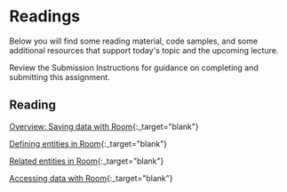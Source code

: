 # Readings

Below you will find some reading material, code samples, and some additional resources that support today's topic and the upcoming lecture.

Review the Submission Instructions for guidance on completing and submitting this assignment.

## Reading

[Overview: Saving data with Room](https://developer.android.com/training/data-storage/room){:_target="blank"}

<!-- Mix it up! Create the questions with pointed answers, fill in the blank, or opinion/open ended -->

[Defining entities in Room](https://developer.android.com/training/data-storage/room/defining-data){:_target="blank"}

<!-- Mix it up! Create the questions with pointed answers, fill in the blank, or opinion/open ended -->

[Related entities in Room](https://developer.android.com/training/data-storage/room/relationships){:_target="blank"}

<!-- Mix it up! Create the questions with pointed answers, fill in the blank, or opinion/open ended -->

[Accessing data with Room](https://developer.android.com/training/data-storage/room/accessing-data#java){:_target="blank"}

<!-- Mix it up! Create the questions with pointed answers, fill in the blank, or opinion/open ended -->
